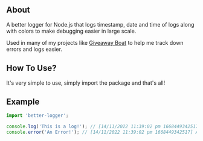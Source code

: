 ## About

A better logger for Node.js that logs timestamp, date and time of logs along with colors to make debugging easier in large scale.

Used in many of my projects like [Giveaway Boat](https://giveaway.boats) to help me track down errors and logs easier.

## How To Use?
It's very simple to use, simply import the package and that's all!

## Example
```js
import 'better-logger';

console.log('This is a log!'); // [14/11/2022 11:39:02 pm 1668449342517] This is a log!
console.error('An Error!'); // [14/11/2022 11:39:02 pm 1668449342517] An Error!
```

